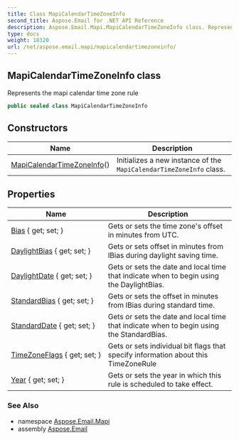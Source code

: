 ```yaml
---
title: Class MapiCalendarTimeZoneInfo
second_title: Aspose.Email for .NET API Reference
description: Aspose.Email.Mapi.MapiCalendarTimeZoneInfo class. Represents the mapi calendar time zone rule
type: docs
weight: 18320
url: /net/aspose.email.mapi/mapicalendartimezoneinfo/
---
```

## MapiCalendarTimeZoneInfo class

Represents the mapi calendar time zone rule

```csharp
public sealed class MapiCalendarTimeZoneInfo
```

## Constructors

| Name | Description |
| --- | --- |
| [MapiCalendarTimeZoneInfo](mapicalendartimezoneinfo/)() | Initializes a new instance of the `MapiCalendarTimeZoneInfo` class. |

## Properties

| Name | Description |
| --- | --- |
| [Bias](../../aspose.email.mapi/mapicalendartimezoneinfo/bias/) { get; set; } | Gets or sets the time zone's offset in minutes from UTC. |
| [DaylightBias](../../aspose.email.mapi/mapicalendartimezoneinfo/daylightbias/) { get; set; } | Gets or sets offset in minutes from lBias during daylight saving time. |
| [DaylightDate](../../aspose.email.mapi/mapicalendartimezoneinfo/daylightdate/) { get; set; } | Gets or sets the date and local time that indicate when to begin using the DaylightBias. |
| [StandardBias](../../aspose.email.mapi/mapicalendartimezoneinfo/standardbias/) { get; set; } | Gets or sets the offset in minutes from lBias during standard time. |
| [StandardDate](../../aspose.email.mapi/mapicalendartimezoneinfo/standarddate/) { get; set; } | Gets or sets the date and local time that indicate when to begin using the StandardBias. |
| [TimeZoneFlags](../../aspose.email.mapi/mapicalendartimezoneinfo/timezoneflags/) { get; set; } | Gets or sets individual bit flags that specify information about this TimeZoneRule |
| [Year](../../aspose.email.mapi/mapicalendartimezoneinfo/year/) { get; set; } | Gets or sets the year in which this rule is scheduled to take effect. |

### See Also

* namespace [Aspose.Email.Mapi](../../aspose.email.mapi/)
* assembly [Aspose.Email](../../)


